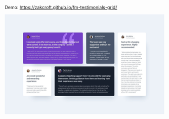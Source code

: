 Demo: https://zakcroft.github.io/fm-testimonials-grid/

![Design preview for the Testimonials grid section coding challenge](./design/desktop-design.jpg)

